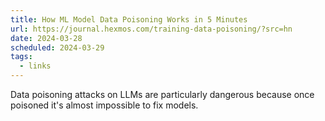 ```yaml
---
title: How ML Model Data Poisoning Works in 5 Minutes
url: https://journal.hexmos.com/training-data-poisoning/?src=hn
date: 2024-03-28
scheduled: 2024-03-29
tags:
  - links
---
```


Data poisoning attacks on LLMs are particularly dangerous because once poisoned it's almost impossible to fix models.
